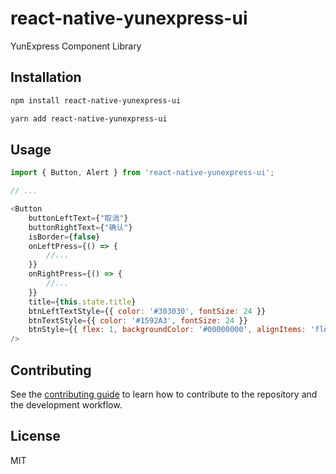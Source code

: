 # react-native-yunexpress-ui

YunExpress Component Library

## Installation

```sh
npm install react-native-yunexpress-ui
```

```sh
yarn add react-native-yunexpress-ui
```

## Usage

```js
import { Button, Alert } from 'react-native-yunexpress-ui';

// ...

<Button
    buttonLeftText={"取消"}
    buttonRightText={"确认"}
    isBorder={false}
    onLeftPress={() => {
        //...
    }}
    onRightPress={() => {
        //...
    }}
    title={this.state.title}
    btnLeftTextStyle={{ color: '#303030', fontSize: 24 }}
    btnTextStyle={{ color: '#1592A3', fontSize: 24 }}
    btnStyle={{ flex: 1, backgroundColor: '#00000000', alignItems: 'flex-start', paddingTop: 10 }}
/>
```

## Contributing

See the [contributing guide](CONTRIBUTING.md) to learn how to contribute to the repository and the development workflow.

## License

MIT
